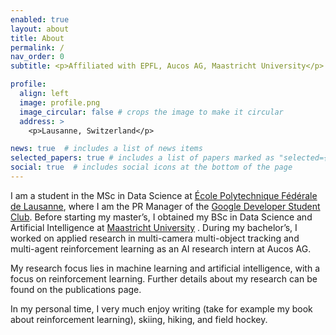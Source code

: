 ```yaml
---
enabled: true
layout: about
title: About
permalink: /
nav_order: 0
subtitle: <p>Affiliated with EPFL, Aucos AG, Maastricht University</p>

profile:
  align: left
  image: profile.png
  image_circular: false # crops the image to make it circular
  address: >
    <p>Lausanne, Switzerland</p>

news: true  # includes a list of news items
selected_papers: true # includes a list of papers marked as "selected={true}"
social: true  # includes social icons at the bottom of the page
---
```


I am a student in the MSc in Data Science at 
[École Polytechnique Fédérale de Lausanne](https://www.epfl.ch/education/master/programs/data-science/), where I am the 
PR Manager of the [Google Developer Student Club](https://gdsc.community.dev/epfl/). Before starting my master’s, I 
obtained my BSc in Data Science and Artificial Intelligence at 
[Maastricht University](https://www.maastrichtuniversity.nl/education/bachelor/data-science-and-artificial-intelligence)
. During my bachelor’s, I worked on applied research in multi-camera multi-object tracking and multi-agent reinforcement
learning as an AI research intern at Aucos AG.

My research focus lies in machine learning and artificial intelligence, with a focus on reinforcement learning. Further 
details about my research can be found on the publications page.

In my personal time, I very much enjoy writing (take for example my book about reinforcement learning), skiing, hiking, 
and field hockey.

[//]: # (Link to your social media connections, too. This theme is set up to use [Font Awesome icons]&#40;http://fortawesome.github.io/Font-Awesome/&#41; and [Academicons]&#40;https://jpswalsh.github.io/academicons/&#41;, like the ones below. Add your Facebook, Twitter, LinkedIn, Google Scholar, or just disable all of them.)
